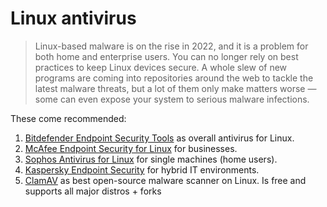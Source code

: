 # Linux antivirus

> Linux-based malware is on the rise in 2022, and it is a problem for both home and enterprise users. You can no longer 
> rely on best practices to keep Linux devices secure. A whole slew of new programs are coming into repositories 
> around the web to tackle the latest malware threats, but a lot of them only make matters worse — some can even expose 
> your system to serious malware infections.

These come recommended:

1. [Bitdefender Endpoint Security Tools](https://www.bitdefender.com/business/support/en/77209-77513-linux-agent.html) as overall antivirus for Linux.
2. [McAfee Endpoint Security for Linux](https://kc.mcafee.com/corporate/index?page=content&id=KB88557&snspd-0217) for businesses.
3. [Sophos Antivirus for Linux](https://www.sophos.com/en-us/support/documentation/sophos-anti-virus-for-linux) for single machines (home users).
4. [Kaspersky Endpoint Security](https://www.kaspersky.com/small-to-medium-business-security/endpoint-linux) for hybrid IT environments.
5. [ClamAV](https://www.clamav.net/) as best open-source malware scanner on Linux. Is free and supports all major distros + forks